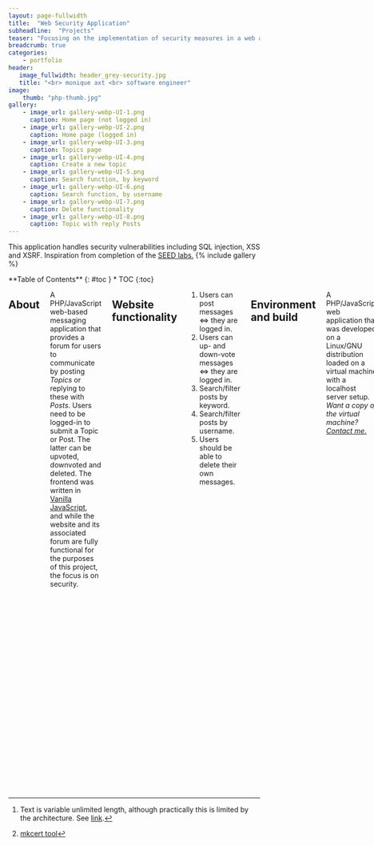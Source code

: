 ```yaml
---
layout: page-fullwidth
title:  "Web Security Application"
subheadline:  "Projects"
teaser: "Focusing on the implementation of security measures in a web application."
breadcrumb: true
categories:
    - portfolio
header:
   image_fullwidth: header_grey-security.jpg
   title: "<br> monique axt <br> software engineer"
image:
    thumb: "php-thumb.jpg"
gallery:
    - image_url: gallery-webp-UI-1.png
      caption: Home page (not logged in)
    - image_url: gallery-webp-UI-2.png
      caption: Home page (logged in)
    - image_url: gallery-webp-UI-3.png
      caption: Topics page
    - image_url: gallery-webp-UI-4.png
      caption: Create a new topic
    - image_url: gallery-webp-UI-5.png
      caption: Search function, by keyword
    - image_url: gallery-webp-UI-6.png
      caption: Search function, by username
    - image_url: gallery-webp-UI-7.png
      caption: Delete functionality
    - image_url: gallery-webp-UI-8.png
      caption: Topic with reply Posts
---
```


This application handles security vulnerabilities including SQL injection, XSS and XSRF. Inspiration from completion of the <a href="https://seedsecuritylabs.org/Labs_20.04/Web/">SEED labs.</a>
{% include gallery %}

<div class="row">
<div class="medium-4 medium-push-8 columns" markdown="1">
<div class="panel radius" markdown="1">
**Table of Contents**
{: #toc }
*  TOC
{:toc}
</div>
</div><!-- /.medium-4.columns -->
<div class="medium-8 medium-pull-4 columns" markdown="1">


## About
A PHP/JavaScript web-based messaging application that provides a forum for users to communicate
by posting <em>Topics</em> or replying to these with <em>Posts</em>. Users need to be
logged-in to submit a Topic or Post. The latter can be upvoted, downvoted and deleted. 
The frontend was written in <a href="http://vanilla-js.com/">Vanilla JavaScript</a>, and while the website
and its associated forum are fully functional for the purposes of this project, the focus is on security.

## Website functionality
1. Users can post messages ⇔ they are logged in.
2. Users can up- and down-vote messages ⇔ they are logged in.
3. Search/filter posts by keyword.
4. Search/filter posts by username.
5. Users should be able to delete their own messages.

## Environment and build
A PHP/JavaScript web application that was developed on a Linux/GNU distribution 
loaded on a virtual machine with a localhost server setup.
<em>Want a copy of the virtual machine? <a href="{{ site.url }}{{ site.baseurl }}/contact/">Contact me.</a></em>

| Setup
------ | ----- 
VM operating system     | Ubuntu (64-bit) 20.04.2 LTS   
IDE                     | PHPStorm 2020.1.4
Server hosting          | Apache/2.4.41
Database management     | PostgreSQL and PgAdmin 4
Version control         | BitBucket and git
Virtualization software | Oracle VirtualBox Manager 6.1
Languages used          | PHP 7.4.3, JavaScript, HTML5, CSS3
Documentation           | Doxygen 1.8.17
Coding tools            | JSHint


## Main security measures
This sections details the security measures implemented. The overarching concepts
regarding security-related decision were based on the following principles:
1. Least privilege
2. Keep it simple
3. Defence in depth
4. Fail securely

### SQL injection
When an application communicates with a database,
it is important to safeguard against potential SQL injections. 

#### Prepared SQL statements
A <em>DatabaseConnection.php</em> class provides a method to query the database using prepared statements. The key to this is that the SQL statements are performed in two separate steps: preparation
and execution. All queries to the database using parameter input are done using prepared statements.


#### Hiding sensitive DB data
In the case of an SQL-injection vulnerability leading to a breach, all passwords are hashed and verified using
`password_hash` and `password_verify.`

Additionally, the database password column data type is text (size limit of 1GB[^1]), ensuring there is enough
space to hold the hashed values.

[^1]: Text is variable unlimited length, although practically this is limited by the architecture. See <a href="https://wiki.postgresql.org/wiki/FAQ#What_is_the_maximum_size_for_a_row.2C_a_table.2C_and_a_database.3F">link</a>.


#### Limiting input size and type
While not as powerful as using prepared statements, limiting the size and type of input serves as some protection
against attacks by limiting options, AKA a sanity check. Checks are done both in the front and backend.

#### Principle of least privilege
Connecting to the database is done using an account with the least privileges necessary. This ensures that
in the case of a breach an attacker does not have full administrative capabilities and thus potential manipulation
of other assets in the database, or the server itself, is limited. In this application, the admin account
`postgres` has full privileges and a separate account `userbob` is used by the application to connect to
the database and execute queries

<small markdown="1">[Up to table of contents](#toc)</small>
{: .text-right }

### Web Server-Related

#### DOM-based XSS (type 0)
Insecurely written HTML pages are the prerequisite for this type of attack. In the CoolForums project, preventing
attacks that involve manipulating the DOM is done by limiting the use of JavaScript's `innerHTML()`
method (used only with trusted data) and ensuring the use of methods such as `innerText()`
when the former method is not necessary - so that any malicious input is rendered as text. Additionally, all JS
construction of HTML elements is done using `createElement()`, setting its properties and then using `appendChild()`
(avoiding `insertAdjacentHTML()` for example) to inject the new element into the DOM.
Additionally, user-input fields are restricted in length on the client-side (a slight deterrent
as this can be altered) and on the server-side (see Limiting input size and type).

#### XSS type 1 & 2
AKA Reflected/Nonpersistent XSS (type 1) and Stored/Persistent XSS (type 2).
The potential risks are mitigated by validating input as well as HTML-encoding output before echoing it using `htmlentities()`
or `htmlspecialchars()`. A check is done in a PHP function
- if the topic ID and title do not match the data in the database, no data is returned.
  Data fetched from the database is always executed using prepared SQL statements.

In the case of a missed XSS bug, additional defensive measures were taken.
*HttpOnly Cookies*, which helps protect some users (if the browser used supports this) by preventing cookies
being read by the client using `document.cookie`.

*Double quotes* are used to wrap tag properties, which can help foil some attacks that can bypass HTML-encoding.

*A default character set* is set for the web pages, which helps reduce the potential attacker's options. This is
set in all web pages in the application, as encouraged by the HTML5 standard. (This could also be done via
PHP using `mb_internal_encoding("UTF-8")` or set as a `header()`, or within Apache2 config). This
measure is less important now than it was historically, as most modern browsers do not support UTF-7 (in order
to be compatible with the HTML5 specification).

#### HTTP Response Splitting
Whereas XSS attacks involve a malicious data inserted into the web page (as part of the HTML payload),
this vulnerability occurs when malicious input is inserted directly into the HTTP headers of the web page sent
to the victim. To defend against this, all headers set with PHP using the `header()` function are specified explicitly,
and not set using GET parameters that could be manipulated on the client-side.

#### XSRF 
Cross-site Request Forgery. The main steps taken to mitigate this attack:
1. POST-requests for write-operations, GET-requests only for read operations
2. Session timeout
3. A log-in token

GET requests are only used for operations that don't change state on the server-side and, additionally,
the parameters are validated and checked.
Erite operations are done using POST requests and this is checked on the back-end to restrict
form-processing to only POST type requests.

Another defence employed includes setting specific cookie attributes.
- The `SameSite` attribute specifies whether the cookie should be restricted to a first-party or same-site
context. Although the top browsers set "lax" as the default and GET requests in this project are limited,
it is still good practice to explicitly declare this attribute to limit the cookie to same-site requests.
- The `Secure` attribute instructs the browser to avoid sending cookies over an unencrypted HTTP request
(CoolForums was built with HTTPS in mind (see here) so setting this attribute will not cause issues).
- Setting the `Lifetime` attribute adds a timeout to the session which limits the window of opportunity for
an attacker.
- The `HttpOnly` flag is set to protect against XSS attacks by blocking access to a cookie from the client-
side, i.e. via the JavaScript `Document.cookie` API.

Additionally, a randomly generated session token is used to help thwart XSFR attacks. This token is created dynamically
by PHP and placed in the HTML of the webpage. Using JS, the token value is passed back to the server for validation.

<small markdown="1">[Up to table of contents](#toc)</small>
{: .text-right }

## Additional security measures
### HTTPS
As a standard defensive measure which mitigates against Man-In-The-Middle attacks, communication trans-fer is done
using via HTTPS, meaning data is protected by SLL/TLS encryption. For the purposes of the loc-ally contained
CoolForums application, the mkcert[^2] tool was used which is a simple tool for making locally-trusted development
certificates, so that a real environment could be emulated (without browser security warnings). Apache redirects for
the HTTP version of the URL as well as 404 or 50x errors were then configured.

[^2]: <a href="https://github.com/FiloSottile/mkcert">mkcert tool</a> 

### Obfuscation
Security via obscurity is the weakest form of security, but often requires very little effort to implement.
Related to the <em>Hiding sensitive database data</em> section, information leakage is a security 
vulnerability that provides an attacker with information that could lead to a breach of security or privacy policy.

*Avoiding verbose error/info messages.* 
Following crypto protocols for best practice, any information in this application that is sent from the
server to the client is minimized. Errors, for example, are logged in detail on the server; however the client is simply
aware that an error occurred and responds accordingly. Path information and version information are also obfuscated, although
more for learning purposes than as any real protection.

Moreover, default cases are included in the code logic, i.e. handling unexpected situations and input.


### Restricted access
Many of the website's features deal with restricted access. Using PHP's `header()` function, pages are redirected
if the user is not logged-in, denying access.

</div><!-- /.medium-8.columns -->
</div><!-- /.row -->
